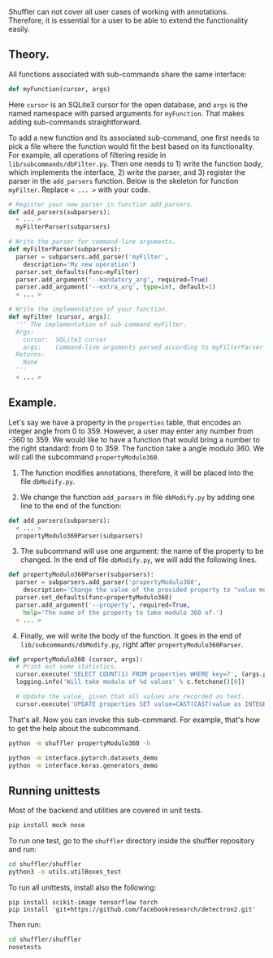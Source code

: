 Shuffler can not cover all user cases of working with annotations.
Therefore, it is essential for a user to be able to extend the functionality easily.


## Theory.

All functions associated with sub-commands share the same interface:
```python
def myFunction(cursor, args)
```

Here `cursor` is an SQLite3 cursor for the open database,
and `args` is the named namespace with parsed arguments
for `myFunction`. That makes adding sub-commands straightforward.

To add a new function and its associated sub-command, one first needs
to pick a file where the function would fit the best based on its functionality.
For example, all operations of filtering reside in `lib/subcommands/dbFilter.py`.
Then one needs to 1) write the function body, which implements the interface,
2) write the parser, and 3) register the parser in the `add_parsers` function.
Below is the skeleton for function `myFilter`. Replace `< ... >` with your code.

```python
# Register your new parser in function add_parsers.
def add_parsers(subparsers):
  < ... >
  myFilterParser(subparsers)

# Write the parser for command-line arguments.
def myFilterParser(subparsers):
  parser = subparsers.add_parser('myFilter',
    description='My new operation')
  parser.set_defaults(func=myFilter)
  parser.add_argument('--mandatory_arg', required=True)
  parser.add_argument('--extra_arg', type=int, default=1)
  < ... >

# Write the implementation of your function.
def myFilter (cursor, args):
  ''' The implementation of sub-command myFilter.
  Args:
    cursor:  SQLite3 cursor
    args:    Command-line arguments parsed according to myFilterParser
  Returns:
    None
  '''
  < ... >
```


## Example.

Let's say we have a property in the `properties` table, that encodes an integer angle from 0 to 359.
However, a user may enter any number from -360 to 359.
We would like to have a function that would bring a number to the right standard: from 0 to 359. The function take a angle modulo 360. We will call the subcommand `propertyModulo360`.

1. The function modifies annotations, therefore, it will be placed into the file `dbModify.py`.

2. We change the function `add_parsers` in file `dbModify.py` by adding one line to the end of the function:

```python
def add_parsers(subparsers):
  < ... >
  propertyModulo360Parser(subparsers)
```

3. The subcommand will use one argument: the name of the property to be changed.
In the end of file `dbModify.py`, we will add the following lines.

```python
def propertyModulo360Parser(subparsers):
  parser = subparsers.add_parser('propertyModulo360',
    description='Change the value of the provided property to "value mod 360."')
  parser.set_defaults(func=propertyModulo360)
  parser.add_argument('--property', required=True,
    help='The name of the property to take modulo 360 of.')
  < ... >
```

4. Finally, we will write the body of the function.
It goes in the end of `lib/subcommands/dbModify.py`, right after `propertyModulo360Parser`.

```python
def propertyModulo360 (cursor, args):
  # Print out some statistics.
  cursor.execute('SELECT COUNT(1) FROM properties WHERE key=?', (args.property,))
  logging.info('Will take modulo of %d values' % c.fetchone()[0])

  # Update the value, given that all values are recorded as text.
  cursor.execute('UPDATE properties SET value=CAST(CAST(value as INTEGER) % 360) as TEXT) WHERE key=?', (args.property,))
```

That's all. Now you can invoke this sub-command.
For example, that's how to get the help about the subcommand.

```bash
python -m shuffler propertyModulo360 -h
```

```bash
python -m interface.pytorch.datasets_demo
python -m interface.keras.generators_demo
```


## Running unittests

Most of the backend and utilities are covered in unit tests.

```bash
pip install mock nose
```

To run one test, go to the `shuffler` directory inside the shuffler repository and run:

```bash
cd shuffler/shuffler
python3 -m utils.utilBoxes_test
```

To run all unittests, install also the following:

```
pip install scikit-image tensorflow torch
pip install 'git+https://github.com/facebookresearch/detectron2.git'
```

Then run:

```bash
cd shuffler/shuffler
nosetests
```
